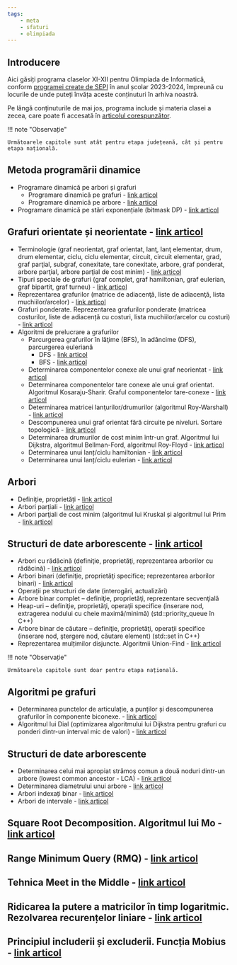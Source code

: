 ```yaml
---
tags:
    - meta
    - sfaturi
    - olimpiada
---
```


## Introducere

Aici găsiți programa claselor XI-XII pentru Olimpiada de Informatică, conform
[programei create de
SEPI](https://sepi.ro/assets/upload-file/oni2024/Programa%20pentru%20olimpiada%20de%20informatica_gimnaziu%20si%20liceu.pdf)
în anul școlar 2023-2024, împreună cu locurile de unde puteți învăța aceste
conținuturi în arhiva noastră.

Pe lângă conținuturile de mai jos, programa include și materia clasei a zecea,
care poate fi accesată în [articolul
corespunzător](./clasa-X.md).

!!! note "Observație"

    Următoarele capitole sunt atât pentru etapa județeană, cât și pentru etapa națională.

## Metoda programării dinamice

- Programare dinamică pe arbori și grafuri
  - Programare dinamică pe grafuri - [link
    articol](../dificil/graph-dp.md)
  - Programare dinamică pe arbore - [link
    articol](../dificil/tree-dp.md)
- Programare dinamică pe stări exponențiale (bitmask DP) - [link
  articol](../mediu/bitmask-dp.md)

## Grafuri orientate și neorientate - [link articol](../usor/graphs.md)

- Terminologie (graf neorientat, graf orientat, lanţ, lanţ elementar, drum, drum
  elementar, ciclu, ciclu elementar, circuit, circuit elementar, grad, graf
  parţial, subgraf, conexitate, tare conexitate, arbore, graf ponderat, arbore
  parţial, arbore parţial de cost minim) - [link
  articol](../usor/graphs.md#terminologie)
- Tipuri speciale de grafuri (graf complet, graf hamiltonian, graf eulerian,
  graf bipartit, graf turneu) - [link
  articol](../usor/graphs.md#cateva-tipuri-speciale-de-grafuri)
- Reprezentarea grafurilor (matrice de adiacenţă, liste de adiacenţă, lista
  muchiilor/arcelor) - [link
  articol](../usor/graphs.md#lucrul-cu-grafuri-moduri-de-reprezentare-in-memorie)
- Grafuri ponderate. Reprezentarea grafurilor ponderate (matricea costurilor,
  liste de adiacență cu costuri, lista muchiilor/arcelor cu costuri) - [link
  articol](../mediu/shortest-path.md#introducere)
- Algoritmi de prelucrare a grafurilor
  - Parcurgerea grafurilor în lăţime (BFS), în adâncime (DFS), parcurgerea
    euleriană
    - DFS - [link
      articol](../usor/graphs.md#conexitate-parcurgerea-dfs)
    - BFS - [link
      articol](../usor/graphs.md#drumuri-minime-parcurgerea-bfs)
  - Determinarea componentelor conexe ale unui graf neorientat - [link
    articol](../usor/graphs.md#conexitate-parcurgerea-dfs)
  - Determinarea componentelor tare conexe ale unui graf orientat. Algoritmul
    Kosaraju-Sharir. Graful componentelor tare-conexe - [link
    articol](../dificil/componente-tare-conexe.md)
  - Determinarea matricei lanţurilor/drumurilor (algoritmul Roy-Warshall) -
    [link
    articol](../mediu/shortest-path.md#algoritmul-floyd-warshall-roy-floyd)
  - Descompunerea unui graf orientat fără circuite pe niveluri. Sortare
    topologică - [link articol](../mediu/toposort.md)
  - Determinarea drumurilor de cost minim într-un graf. Algoritmul lui Dijkstra,
    algoritmul Bellman-Ford, algoritmul Roy-Floyd - [link
    articol](../mediu/shortest-path.md)
  - Determinarea unui lanț/ciclu hamiltonian - [link
    articol](../mediu/cycles.md#cicluri-hamiltoniene)
  - Determinarea unui lanț/ciclu eulerian - [link
    articol](../mediu/cycles.md#cicluri-euleriene)

## Arbori

- Definiție, proprietăți - [link articol](../mediu/tree-1.md)
- Arbori parțiali - [link articol](../mediu/apcm.md)
- Arbori parţiali de cost minim (algoritmul lui Kruskal și algoritmul lui Prim -
  [link articol](../mediu/apcm.md)

## Structuri de date arborescente  - [link articol](../cppintro/stl.md)

- Arbori cu rădăcină (definiţie, proprietăţi, reprezentarea arborilor cu
  rădăcină) - [link
  articol](../mediu/tree-1.md#terminologie-de-baza)
- Arbori binari (definiţie, proprietăţi specifice; reprezentarea arborilor
  binari) - [link articol](../mediu/tree-1.md#arbori-binari)
- Operații pe structuri de date (interogări, actualizări)
- Arbore binar complet – definiţie, proprietăţi, reprezentare secvenţială
- Heap-uri – definiţie, proprietăţi, operaţii specifice (inserare nod,
  extragerea nodului cu cheie maximă/minimă) (std::priority_queue în C++)
- Arbore binar de căutare – definiţie, proprietăţi, operaţii specifice (inserare
  nod, ştergere nod, căutare element) (std::set în C++)
- Reprezentarea mulțimilor disjuncte. Algoritmii Union-Find - [link
  articol](../mediu/dsu.md)

!!! note "Observație"

    Următoarele capitole sunt doar pentru etapa națională.

## Algoritmi pe grafuri

- Determinarea punctelor de articulație, a punților și descompunerea grafurilor
  în componente biconexe. - [link
  articol](../dificil/componente-biconexe.md)
- Algoritmul lui Dial (optimizarea algoritmului lui Dijkstra pentru grafuri cu
  ponderi dintr-un interval mic de valori) - [link
  articol](../mediu/shortest-path.md#algoritmul-0-1-bfs-si-variatiile-sale)

## Structuri de date arborescente

- Determinarea celui mai apropiat strămoș comun a două noduri dintr-un arbore
  (lowest common ancestor - LCA) - [link
  articol](../dificil/lowest-common-ancestor.md)
- Determinarea diametrului unui arbore - [link
  articol](../mediu/tree-1.md#problema-exemplu-aflarea-diametrului-unui-arbore)
- Arbori indexați binar - [link
  articol](../dificil/fenwick-tree.md)
- Arbori de intervale - [link
  articol](../dificil/segment-trees.md)

## Square Root Decomposition. Algoritmul lui Mo - [link articol](../dificil/square-root-decomposition.md)

## Range Minimum Query (RMQ) - [link articol](../dificil/rmq.md)

## Tehnica Meet in the Middle - [link articol](../mediu/mitm.md)

## Ridicarea la putere a matricilor în timp logaritmic. Rezolvarea recurențelor liniare - [link articol](../dificil/pow-mat.md)

## Principiul includerii și excluderii. Funcția Mobius - [link articol](../mediu/pinex.md)
